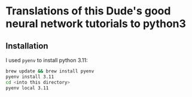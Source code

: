 # Translations of this Dude's good neural network tutorials to python3

## Installation
I used `pyenv` to install python 3.11:
```bash
brew update && brew install pyenv
pyenv install 3.11
cd <into this directory>
pyenv local 3.11

```
